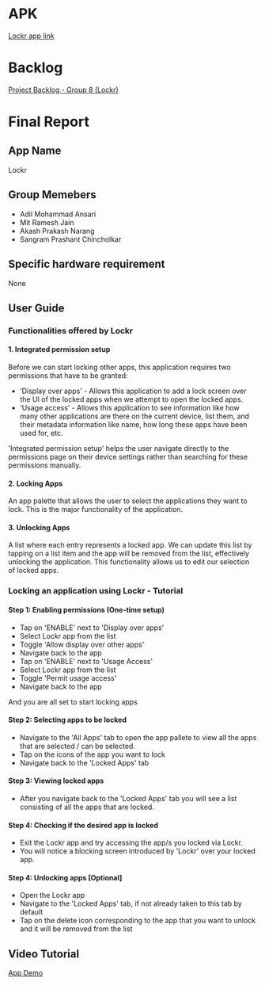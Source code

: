 # APK
[Lockr app link](https://drive.google.com/drive/folders/1omKmLpCH0TgD6riMiFxV-k_lerwy1hw1?usp=sharing) 
# Backlog
[Project Backlog - Group 8 (Lockr)](https://docs.google.com/spreadsheets/d/1uKmcVI13QiJKWTHxRg4Wu9PKj8S9hbbaN7Hqq51mJSw/edit?usp=sharing)
# Final Report
## App Name
Lockr

## Group Memebers
- Adil Mohammad Ansari
- Mit Ramesh Jain
- Akash Prakash Narang
- Sangram Prashant Chincholkar

## Specific hardware requirement
None

## User Guide
### Functionalities offered by Lockr
#### 1. Integrated permission setup
Before we can start locking other apps, this application requires two permissions that have to be granted:
- ‘Display over apps’ - Allows this application to add a lock screen over the UI of the locked apps when we attempt to open the locked apps.
- ‘Usage access’ - Allows this application to see information like how many other applications are there on the current device, list them, and their metadata information like name, how long these apps have been used for, etc. 

'Integrated permission setup' helps the user navigate directly to the permissions page on their device settings rather than searching for these permissions manually.

#### 2. Locking Apps
An app palette that allows the user to select the applications they want to lock. This is the major functionality of the application.

#### 3. Unlocking Apps
A list where each entry represents a locked app. We can update this list by tapping on a list item and the app will be removed from the list, effectively unlocking the application. This functionality allows us to edit our selection of locked apps. 

### Locking an application using Lockr - Tutorial
#### Step 1: Enabling permissions (One-time setup)
- Tap on 'ENABLE' next to 'Display over apps'
- Select Lockr app from the list
- Toggle 'Allow display over other apps'
- Navigate back to the app
- Tap on 'ENABLE' next to 'Usage Access'
- Select Lockr app from the list
- Toggle 'Permit usage access'
- Navigate back to the app

And you are all set to start locking apps

#### Step 2: Selecting apps to be locked
- Navigate to the 'All Apps' tab to open the app pallete to view all the apps that are selected / can be selected.
- Tap on the icons of the app you want to lock
- Navigate back to the 'Locked Apps' tab

#### Step 3: Viewing locked apps
- After you navigate back to the 'Locked Apps' tab you will see a list consisting of all the apps that are locked.

#### Step 4: Checking if the desired app is locked
- Exit the Lockr app and try accessing the app/s you locked via Lockr.
- You will notice a blocking screen introduced by 'Lockr' over your locked app. 

#### Step 4: Unlocking apps [Optional]
- Open the Lockr app
- Navigate to the 'Locked Apps' tab, if not already taken to this tab by default
- Tap on the delete icon corresponding to the app that you want to unlock and it will be removed from the list

## Video Tutorial
[App Demo](https://drive.google.com/drive/folders/1omKmLpCH0TgD6riMiFxV-k_lerwy1hw1?usp=sharing)
